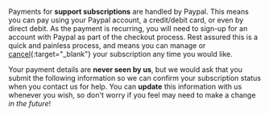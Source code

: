 Payments for __support subscriptions__ are handled by Paypal. This means you can pay using your Paypal account, a credit/debit card, or even by direct debit. As the payment is recurring, you will need to sign-up for an account with Paypal as part of the checkout process. Rest assured this is a quick and painless process, and means you can manage or [cancel]({{site.app.unsubscribe}}){:target="_blank"}  your subscription any time you would like.

Your payment details are __never seen by us__, but we would ask that you submit the following information so we can confirm your subscription status when you contact us for help. You can __update__ this information with us whenever you wish, so don't worry if you feel may need to make a change _in the future_!